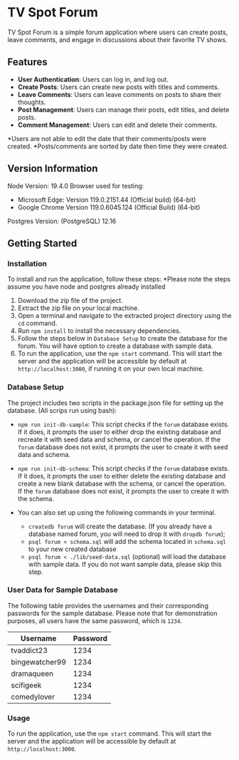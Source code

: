# TV Spot Forum

TV Spot Forum is a simple forum application where users can create posts, leave comments, and engage in discussions about their favorite TV shows.

## Features

- **User Authentication**: Users can log in, and log out.
- **Create Posts**: Users can create new posts with titles and comments.
- **Leave Comments**: Users can leave comments on posts to share their thoughts.
- **Post Management**: Users can manage their posts, edit titles, and delete posts.
- **Comment Management**: Users can edit and delete their comments.

\*Users are not able to edit the date that their comments/posts were created.
\*Posts/comments are sorted by date then time they were created.

## Version Information

Node Version: 19.4.0
Browser used for testing:

- Microsoft Edge: Version 119.0.2151.44 (Official build) (64-bit)
- Google Chrome Version 119.0.6045.124 (Official Build) (64-bit)

Postgres Version: (PostgreSQL) 12.16

## Getting Started

### Installation

To install and run the application, follow these steps:
\*Please note the steps assume you have node and postgres already installed

1. Download the zip file of the project.
2. Extract the zip file on your local machine.
3. Open a terminal and navigate to the extracted project directory using the `cd` command.
4. Run `npm install` to install the necessary dependencies.
5. Follow the steps below in `Database Setup` to create the database for the forum. You will have option to create a database with sample data.
6. To run the application, use the `npm start` command. This will start the server and the application will be accessible by default at `http://localhost:3000`, if running it on your own local machine.

### Database Setup

The project includes two scripts in the package.json file for setting up the database. (All scrips run using bash):

- `npm run init-db-sample`: This script checks if the `forum` database exists. If it does, it prompts the user to either drop the existing database and recreate it with seed data and schema, or cancel the operation. If the `forum` database does not exist, it prompts the user to create it with seed data and schema.

- `npm run init-db-schema`: This script checks if the `forum` database exists. If it does, it prompts the user to either delete the existing database and create a new blank database with the schema, or cancel the operation. If the `forum` database does not exist, it prompts the user to create it with the schema.

- You can also set up using the following commands in your terminal.
  - `createdb forum` will create the database. (If you already have a database named forum, you will need to drop it with `dropdb forum`);
  - `psql forum < schema.sql` will add the schema located in `schema.sql` to your new created database
  - `psql forum < ./lib/seed-data.sql` (optional) will load the database with sample data. If you do not want sample data, please skip this step.

### User Data for Sample Database

The following table provides the usernames and their corresponding passwords for the sample database. Please note that for demonstration purposes, all users have the same password, which is `1234`.

| Username       | Password |
| -------------- | -------- |
| tvaddict23     | 1234     |
| bingewatcher99 | 1234     |
| dramaqueen     | 1234     |
| scifigeek      | 1234     |
| comedylover    | 1234     |

### Usage

To run the application, use the `npm start` command. This will start the server and the application will be accessible by default at `http://localhost:3000`.
